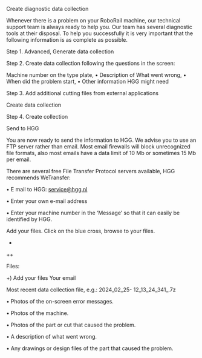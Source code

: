 Create diagnostic data collection

Whenever there is a problem on your RoboRail machine, our technical support team is always ready to help you. Our team has several diagnostic tools at their disposal. To help you successfully it is very important that the following information is as complete as possible.

Step 1. Advanced, Generate data collection

Step 2. Create data collection following the questions in the screen:

Machine number on the type plate, • Description of What went wrong, • When did the problem start, • Other information HGG might need

Step 3. Add additional cutting files from external applications

Create data collection

Step 4. Create collection

Send to HGG

You are now ready to send the information to HGG. We advise you to use an FTP server rather than email. Most email firewalls will block unrecognized file formats, also most emails have a data limit of 10 Mb or sometimes 15 Mb per email.

There are several free File Transfer Protocol servers available, HGG recommends WeTransfer:

• E mail to HGG: service@hgg.nl

• Enter your own e-mail address

• Enter your machine number in the ‘Message’ so that it can easily be identified by HGG.

Add your files. Click on the blue cross, browse to your files.

+

++

Files:

+) Add your files Your email

Most recent data collection file, e.g.: 2024_02_25- 12_13_24_341_.7z

• Photos of the on-screen error messages.

• Photos of the machine.

• Photos of the part or cut that caused the problem.

• A description of what went wrong.

• Any drawings or design files of the part that caused the problem.


